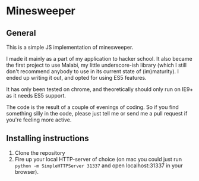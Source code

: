 Minesweeper
===========

General
-------
This is a simple JS implementation of minesweeper.

I made it mainly as a part of my application to hacker school. It also became the first project to use Malabi, my little underscore-ish library (which I still don't recommend anybody to use in its current state of (im)maturity). I ended up writing it out, and opted for using ES5 features.

It has only been tested on chrome, and theoretically should only run on IE9+ as it needs ES5 support.

The code is the result of a couple of evenings of coding. So if you find something silly in the code, please just tell me or send me a pull request if you're feeling more active.

Installing instructions
-----------------------
1. Clone the repository
2. Fire up your local HTTP-server of choice (on mac you could just run `python -m SimpleHTTPServer 31337` and open localhost:31337 in your browser).


